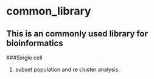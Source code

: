 # common_library
## This is an commonly used library for bioinformatics
###Single cell
   1. subset population and re cluster analysis.
